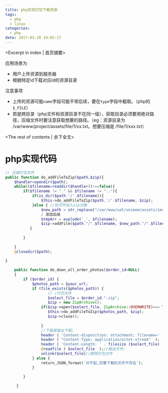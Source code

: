```yaml
---
title: php实现打包下载资源
tags:
  - php 
  - linux
categories:
  - php
date: 2017-03-20 19:02:17
---
```

<Excerpt in index | 首页摘要> 

 应用场景为
- 用户上传资源到服务器
- 根据特定id下载对应id的资源目录

注意事项
- 上传的资源可能``name``字段可能不带后续，要在``type``字段中截取。（php的``$_FILE``）
- 若是跨目录（php文件和资源目录不在同一级），获取目录必须要用绝对路径，压缩文件时要注意获取想要的路径。（eg：资源目录为 /var/www/project/assets/file/1/xx.txt。想要压缩是 /file/1/xxx.txt）
<!-- more -->
<The rest of contents | 余下全文>

# php实现代码 #

```php
// 压缩打包文件
public function do_addFileToZip($path,$zip){
    $handler=opendir($path);
    while(($filename=readdir($handler))!==false){
        if($filename != "." && $filename != ".."){
            if(is_dir($path.'/'.$filename)){
                $this->do_addFileToZip($path.'/'.$filename, $zip);                
            }else { //将文件加入zip对象
                $new_path = str_replace("/var/www/uat/unimem/assets/images/photos/","",$path);
                / 添加后续
                $tmpArr = explode('_', $filename);
                $zip->addFile($path."/".$filename, $new_path."/".$filename.".".$tmpArr[0]);
           }
                        
        }
                
    }
    @closedir($path);
        
}

    public function do_down_all_order_photos($order_id=NULL)
    {
        if ($order_id) {
            $photos_path = $your_url;
            if (file_exists($photos_path)) {
                   // /打包文件
                   $select_file = $order_id.".zip";
                   $zip = new ZipArchive();
                if($zip->open($select_file, ZipArchive::OVERWRITE)=== TRUE){
                   $this->do_addFileToZip($photos_path, $zip); 
                   $zip->close(); 
    
                }
                //下面是输出下载;
                header ( 'Content-disposition: attachment; filename=' . basename ($select_file)  );
                header ( "Content-Type: application/octet-stream"  );
                header ( 'Content-Length: ' . filesize ($select_file) ); // 告诉浏览器，文件大小
                @readfile ( $select_file  );//输出文件;
                unlink($select_file)//删除打包文件
            } else {
                return_JSON_format('对不起,您要下载的文件不存在');
            }

        }
            
     }
```
